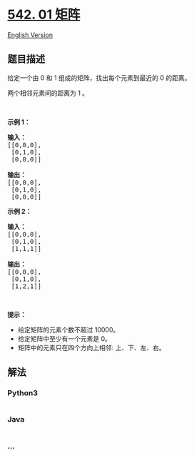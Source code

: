 # [542. 01 矩阵](https://leetcode-cn.com/problems/01-matrix)

[English Version](https://cdn.jsdelivr.net/gh/doocs/leetcode@main/solution/0500-0599/0542.01%20Matrix/README_EN.md)

## 题目描述

<!-- 这里写题目描述 -->

<p>给定一个由 0 和 1 组成的矩阵，找出每个元素到最近的 0 的距离。</p>

<p>两个相邻元素间的距离为 1 。</p>

<p> </p>

<p><b>示例 1：</b></p>

<pre>
<strong>输入：</strong>
[[0,0,0],
 [0,1,0],
 [0,0,0]]

<strong>输出：</strong>
[[0,0,0],
 [0,1,0],
 [0,0,0]]
</pre>

<p><b>示例 2：</b></p>

<pre>
<b>输入：</b>
[[0,0,0],
 [0,1,0],
 [1,1,1]]

<strong>输出：</strong>
[[0,0,0],
 [0,1,0],
 [1,2,1]]
</pre>

<p> </p>

<p><strong>提示：</strong></p>

<ul>
	<li>给定矩阵的元素个数不超过 10000。</li>
	<li>给定矩阵中至少有一个元素是 0。</li>
	<li>矩阵中的元素只在四个方向上相邻: 上、下、左、右。</li>
</ul>


## 解法

<!-- 这里可写通用的实现逻辑 -->

<!-- tabs:start -->

### **Python3**

<!-- 这里可写当前语言的特殊实现逻辑 -->

```python

```

### **Java**

<!-- 这里可写当前语言的特殊实现逻辑 -->

```java

```

### **...**

```

```

<!-- tabs:end -->
